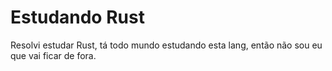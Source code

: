 # Estudando Rust

Resolvi estudar Rust, tá todo mundo estudando esta lang, então não sou eu que vai ficar de fora.
